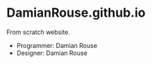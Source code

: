 # DamianRouse.github.io

From scratch website.

* Programmer: Damian Rouse
* Designer: Damian Rouse
